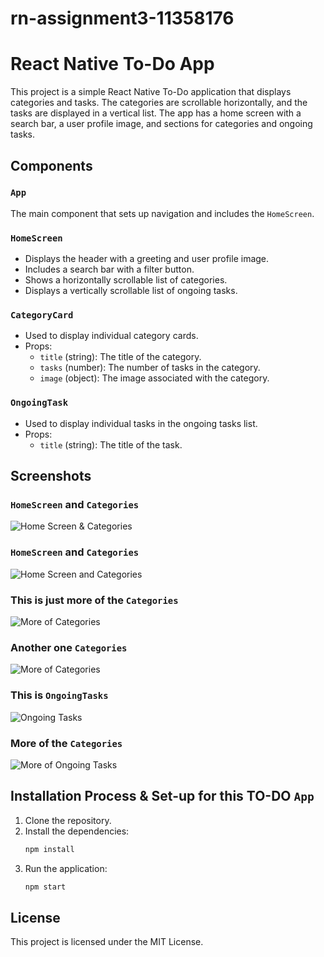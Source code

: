 # rn-assignment3-11358176

# React Native To-Do App

This project is a simple React Native To-Do application that displays categories and tasks. The categories are scrollable horizontally, and the tasks are displayed in a vertical list. The app has a home screen with a search bar, a user profile image, and sections for categories and ongoing tasks.

## Components

### `App`
The main component that sets up navigation and includes the `HomeScreen`.

### `HomeScreen`
- Displays the header with a greeting and user profile image.
- Includes a search bar with a filter button.
- Shows a horizontally scrollable list of categories.
- Displays a vertically scrollable list of ongoing tasks.

### `CategoryCard`
- Used to display individual category cards.
- Props:
  - `title` (string): The title of the category.
  - `tasks` (number): The number of tasks in the category.
  - `image` (object): The image associated with the category.

### `OngoingTask`
- Used to display individual tasks in the ongoing tasks list.
- Props:
  - `title` (string): The title of the task.

## Screenshots

### `HomeScreen` and `Categories`
![Home Screen & Categories](/myProjectWork3/assets/Images/Screenshot_20240601_132910_Expo%20Go.jpg)

### `HomeScreen` and `Categories`
![Home Screen and Categories](<myProjectWork3/assets/Images/Screenshot_20240601_132922_Expo Go.jpg>)

### This is just more of the `Categories`
![More of Categories](/myProjectWork3/assets/Images/Screenshot_20240601_132928_Expo%20Go.jpg)

### Another one `Categories`
![More of Categories](/myProjectWork3/assets/Images/Screenshot_20240601_132932_Expo%20Go.jpg)

### This is `OngoingTasks`
![Ongoing Tasks](/myProjectWork3/assets/Images/Screenshot_20240601_132939_Expo%20Go.jpg)

###  More of the `Categories`
![More of Ongoing Tasks](/myProjectWork3/assets/Images/Screenshot_20240601_132943_Expo%20Go.jpg)


## Installation Process & Set-up for this TO-DO `App`

1. Clone the repository.
2. Install the dependencies:
   ```bash
   npm install
   ```
3. Run the application:
   ```bash
   npm start
   ```

## License

This project is licensed under the MIT License.
